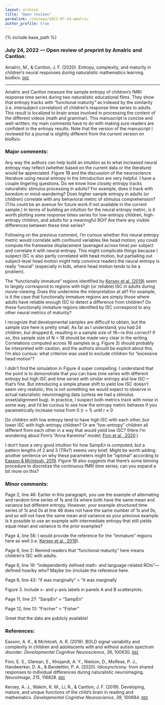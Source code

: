 ```yaml
---
layout: archive
title: "Open reviews"
permalink: /reviews/2022-07-24-amalric
author_profile: true
---
```


{% include base_path %}


### July 24, 2022 &mdash; Open review of preprint by Amalric and Cantlon:
Amalric, M., & Cantlon, J. F. (2020). Entropy, complexity, and maturity in children’s neural responses during naturalistic mathematics learning. *bioRxiv*. [`DOI`](https://doi.org/10.1101/2020.11.18.387431)

---

Amalric and Cantlon measure the sample entropy of children’s fMRI response time series during two naturalistic educational films. They show that entropy tracks with “functional maturity” as indexed by the similarity (i.e. intersubject correlation) of children’s response time series to adults. This result is localized to brain areas involved in processing the content of the different videos (math and grammar). This manuscript is concise and well-written; my main comments have to do with making sure readers are confident in the entropy results. Note that the version of the manuscript I reviewed for a journal is slightly different from the current version on bioRxiv.

### Major comments:

Any way the authors can help build an intuition as to what increased neural entropy may reflect (whether based on the current data or the literature) would be appreciated. Figure 1B and the discussion of the neuroscience literature using neural entropy in the Introduction are very helpful. I have a couple lingering questions. Do we know how closely entropy tracks naturalistic stimulus processing in adults? For example, does it track with boredom or mind-wandering? Does higher sample entropy in adults (or children) correlate with any behavioral metric of stimulus comprehension? (This could be an avenue for future work if not available in the current sample.) In terms of building an intuition for the neural entropy metric, is it worth plotting some response times series for low-entropy children, high-entropy children, and adults for a meaningful ROI? Are there any visible differences between these time series?

Following on the previous comment, I’m curious whether this neural entropy metric would correlate with confound variables like head motion; you could compute the framewise displacement (averaged across time) per subject and correlate it with neural entropy. This might complicate things because I suspect ISC is also partly correlated with head motion, but partialling out subject-level head motion might help convince readers the neural entropy is really “neural” (especially in kids, where head motion tends to be a problem).

The “functionally immature” regions identified by [Kersey et al. (2019)](https://doi.org/10.1016/j.dcn.2019.100684) seem to largely correspond to regions with high (or reliable) ISC in adults during movie-viewing. Does this undermine the interpretation at all? For example, is it the case that functionally immature regions are simply those where adults have reliable enough ISC to detect a difference from children? Do these functionally immature regions identified by ISC correspond to any other neural metrics of maturity?

I recognize that developmental samples are difficult to obtain, but the sample size here is pretty small. As far as I understand, you had 24 children, but dropped 6, resulting in a sample size of 18—is this correct? If so, this sample size of N = 18 should be made very clear in the writing. Correlations computed across 18 samples (e.g. Figure 3) should probably be interpreted with caution, and the authors should be explicit about this. I’m also curious: what criterion was used to exclude children for “excessive head motion”?

I didn’t find the simulation in Figure 4 super compelling. I understand that the point is to demonstrate that you can have time series with different entropy but high ISC and time series with similar entropy and low ISC—that’s fine. But introducing a simple phase shift to yield low ISC doesn’t seem very realistic; this is not something we would expect to observe in actual naturalistic neuroimaging data (unless we had a stimulus onset/alignment bug). In practice, I suspect both metrics track with noise in some way, and I’d be curious to see how the entropy metric behaves if you parametrically increase noise from 0 (r = 1) until r ≈ 0

Do children with low entropy tend to have high ISC with each other, but lower ISC with high-entropy children? Or are “low-entropy” children all different from each other in a way that would yield low ISC? (Here I’m wondering about Finn’s “Anna Karenina” model; [Finn et al., 2020](https://doi.org/10.1016/j.neuroimage.2020.116828).)

I don’t have a very good intuition for how SampEn is computed, but a pattern lengths of 2 and 3 (TRs?) seems very brief. Might be worth adding another sentence on why these parameters might be “optimal” according to [Easson & McIntosh, 2019](https://doi.org/10.1016/j.dcn.2019.100630). Figure 1B also suggests that there’s some binning procedure to discretize the continuous fMRI time series; can you expand a bit more on this?

### Minor comments:

Page 2, line 46: Earlier in this paragraph, you use the example of alternating and random time series of 1s and 0s where both have the same mean and variance but different entropy. However, your example structured time series of 1s and 0s at line 46 does not have the same number of 1s and 0s, and so will not have the same mean and variance as your previous example. Is it possible to use an example with intermediate entropy that still yields equal mean and variance to the prior examples?

Page 4, line 56: I would provide the reference for the “immature” regions here as well (i.e. [Kersey et al., 2019](https://doi.org/10.1016/j.dcn.2019.100684)).

Page 6, line 2: Remind readers that “functional maturity” here means children’s ISC with adults.

Page 6, line 19: “independently defined math- and language-related ROIs”—defined how/by who? Maybe (re-)include the reference here.

Page 6, line 43: “if was marginally” > “it was marginally

Figure 3. Include x- and y-axis labels in panels A and B scatterplots.

Page 11, line 27: “SanpEn” > “SampEn”

Page 12, line 13: “Fischer” > “Fisher”

Great that the data are publicly available!

### References:

Easson, A. K., & McIntosh, A. R. (2019). BOLD signal variability and complexity in children and adolescents with and without autism spectrum disorder. *Developmental Cognitive Neuroscience*, *36*, 100630. [`DOI`](https://doi.org/10.1016/j.dcn.2019.100630)

Finn, E. S., Glerean, E., Khojandi, A. Y., Nielson, D., Molfese, P. J., Handwerker, D. A., & Bandettini, P. A. (2020). Idiosynchrony: from shared responses to individual differences during naturalistic neuroimaging. *NeuroImage*, *215*, 116828. [`DOI`](https://doi.org/10.1016/j.neuroimage.2020.116828)

Kersey, A. J., Wakim, K. M., Li, R., & Cantlon, J. F. (2019). Developing, mature, and unique functions of the child’s brain in reading and mathematics. *Developmental Cognitive Neuroscience*, *39*, 100684. [`DOI`](https://doi.org/10.1016/j.dcn.2019.100684)

